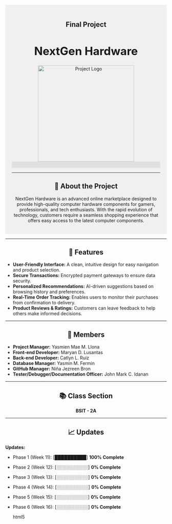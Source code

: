 <div align="center" style="background-color: #f0f0f0; padding: 20px;">

## Final Project
  <h1 style="font-size: 2.5em;">NextGen Hardware</h1>
<img src="https://github.com/user-attachments/assets/4d7a2996-5e84-45d7-9f25-f215d4a897b0" alt="Project Logo" width="300">
<div style="background-color: #e0e0e0; padding: 10px;">
  </div>
  <div align="center">

---

  ## 🚀 About the Project
NextGen Hardware is an advanced online marketplace designed to provide high-quality computer hardware components for gamers, professionals, and tech enthusiasts. With the rapid evolution of technology, customers require a seamless shopping experience that offers easy access to the latest computer components.
</div>
  </div>

---

<div align="center">

  ## 📌 Features
</div>

- **User-Friendly Interface:** A clean, intuitive design for easy navigation and product selection.
- **Secure Transactions:** Encrypted payment gateways to ensure data security.
- **Personalized Recommendations:** AI-driven suggestions based on browsing history and preferences.
- **Real-Time Order Tracking:** Enables users to monitor their purchases from confirmation to delivery.
- **Product Reviews & Ratings:** Customers can leave feedback to help others make informed decisions.

---

<div align="center">

  ## 👥 Members
</div>

- **Project Manager:** Yasmien Mae M. Llona
- **Front-end Developer:** Maryan D. Lusantas
- **Back-end Developer:** Catlyn L. Ruiz
- **Database Manager:** Yasmin M. Fermin
- **GitHub Manager:** Niña Jezreen Bron
- **Tester/Debugger/Documentation Officer:** John Mark C. Idanan

---

<div align="center">

  ## 📚 Class Section

**BSIT - 2A**
</div>

---

<div align="center">

  ## 📈 Updates
</div>

**Updates:**

- Phase 1 (Week 11): [██████████] **100% Complete**
- Phase 2 (Week 12): [░░░░░░░░░░] **0% Complete**
- Phase 3 (Week 13): [░░░░░░░░░░] **0% Complete**
- Phase 4 (Week 14): [░░░░░░░░░░] **0% Complete**
- Phase 5 (Week 15): [░░░░░░░░░░] **0% Complete**
- Phase 6 (Week 16): [░░░░░░░░░░] **0% Complete**

  html5
